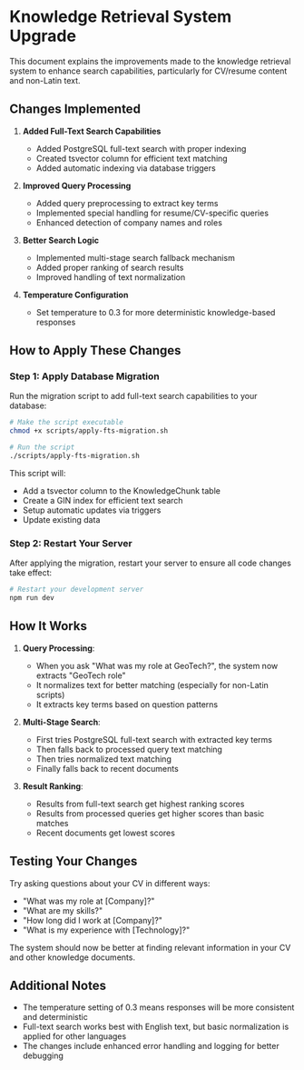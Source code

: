 # Knowledge Retrieval System Upgrade

This document explains the improvements made to the knowledge retrieval system to enhance search capabilities, particularly for CV/resume content and non-Latin text.

## Changes Implemented

1. **Added Full-Text Search Capabilities**
   - Added PostgreSQL full-text search with proper indexing
   - Created tsvector column for efficient text matching
   - Added automatic indexing via database triggers

2. **Improved Query Processing**
   - Added query preprocessing to extract key terms
   - Implemented special handling for resume/CV-specific queries
   - Enhanced detection of company names and roles

3. **Better Search Logic**
   - Implemented multi-stage search fallback mechanism
   - Added proper ranking of search results
   - Improved handling of text normalization

4. **Temperature Configuration**
   - Set temperature to 0.3 for more deterministic knowledge-based responses

## How to Apply These Changes

### Step 1: Apply Database Migration

Run the migration script to add full-text search capabilities to your database:

```bash
# Make the script executable
chmod +x scripts/apply-fts-migration.sh

# Run the script
./scripts/apply-fts-migration.sh
```

This script will:
- Add a tsvector column to the KnowledgeChunk table
- Create a GIN index for efficient text search
- Setup automatic updates via triggers
- Update existing data

### Step 2: Restart Your Server

After applying the migration, restart your server to ensure all code changes take effect:

```bash
# Restart your development server
npm run dev
```

## How It Works

1. **Query Processing**:
   - When you ask "What was my role at GeoTech?", the system now extracts "GeoTech role"
   - It normalizes text for better matching (especially for non-Latin scripts)
   - It extracts key terms based on question patterns

2. **Multi-Stage Search**:
   - First tries PostgreSQL full-text search with extracted key terms
   - Then falls back to processed query text matching
   - Then tries normalized text matching
   - Finally falls back to recent documents

3. **Result Ranking**:
   - Results from full-text search get highest ranking scores
   - Results from processed queries get higher scores than basic matches
   - Recent documents get lowest scores

## Testing Your Changes

Try asking questions about your CV in different ways:
- "What was my role at [Company]?"
- "What are my skills?"
- "How long did I work at [Company]?"
- "What is my experience with [Technology]?"

The system should now be better at finding relevant information in your CV and other knowledge documents.

## Additional Notes

- The temperature setting of 0.3 means responses will be more consistent and deterministic
- Full-text search works best with English text, but basic normalization is applied for other languages
- The changes include enhanced error handling and logging for better debugging
